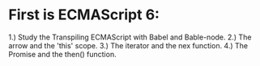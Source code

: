 # First is ECMAScript 6: 
1.) Study the Transpiling ECMAScript with Babel and Bable-node. 
2.) The arrow and the 'this' scope. 
3.) The iterator and the nex function. 
4.) The Promise and the then() function. 